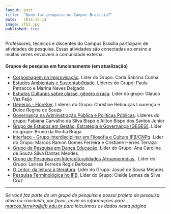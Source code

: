 ```yaml
---
layout: post
title:  "Quem faz pesquisa no Campus Brasília?"
date:   2014-12-14
image: ifb2.jpg
published: true
---
```


<p class="intro"><span class="dropcap">P</span>rofessores, técnicos e discentes do Campus Brasília participam de atividades de pesquisa. Essas atividades são conectadas ao ensino e muitas vezes envolvem a comunidade externa.</p>

#### Grupos de pesquisa em funcionamento (em atualização)

* <a href="http://dgp.cnpq.br/dgp/espelhogrupo/5147901711949006" target="_blank">Corpoimagem na Improvisação</a>. Líder do Grupo: Carla Sabrina Cunha
* <a href="http://dgp.cnpq.br/dgp/espelhogrupo/7224662198699915" target="_blank">Estudos Ambientais e Sustentabilidade</a>. Líderes do Grupo: Paula Petracco e Marina Neves Delgado
* <a href="http://dgp.cnpq.br/dgp/espelhogrupo/0371333182322086" target="_blank">Estudos Culturais sobre classe, gênero e raça</a>. Líder do grupo: Glauco Vaz Feijó
* <a href="http://dgp.cnpq.br/dgp/espelhogrupo/9452836287349530" target="_blank">Gêneros - FloreSer</a>. Líderes do Grupo: Christine Rebouças Lourenço e Dulce Regina de Souza
* <a href="http://dgp.cnpq.br/dgp/espelhogrupo/7975397807619653" target="_blank">Governança na Administração Pública e Políticas Públicas</a>. Líderes do grupo: Fabiana Carvalho da Silva Bispo e Ailton Bispo dos Santos Junior
* <a href="http://dgp.cnpq.br/dgp/espelhogrupo/6702453591099992" target="_blank">Grupo de Estudos em Gestão, Estratégia e Governança (GEGEG)</a>. Líder do grupo: Bruno da Rocha Braga
* <a href="http://dgp.cnpq.br/dgp/espelhogrupo/6419069911099653" target="_blank">Interface - Grupo interdisciplinar em Filosofia e Cultura IFB/CNPq</a>. Líder do Grupo: Marcos Ramon Gomes Ferreira e Cristiane Herres Terraza
* <a href="http://dgp.cnpq.br/dgp/espelhogrupo/0962464153639509" target="_blank">Grupo de Pesquisa em Dança Educação</a>. Líder do Grupo: Ana Carolina de Souza Silva Dantas Mendes
* <a href="http://dgp.cnpq.br/dgp/espelhogrupo/1653269547472661" target="_blank">Grupo de Pesquisa em Interculturalidades Afroameríndias
</a>. Líder do Grupo: Larissa Ferreira Regis Barbosa
* <a href="http://dgp.cnpq.br/dgp/espelhogrupo/6719702300782374" target="_blank">O Leitor: da leitura à literatura</a>. Líder do Grupo: Josué de Sousa Mendes
* <a href="http://dgp.cnpq.br/dgp/espelhogrupo/4900898887130496" target="_blank">Pesquisa Terminológica no IFB</a>. Líder do Grupo: Cleide Lemes da Silva Cruz
---
*Se você faz parte de um grupo de pesquisa e possui projeto de pesquisa ativo ou concluído, por favor, envie as informações para <a href="mailto:marcos.ferreira@ifb.edu.br" target="_blank">marcos.ferreira@ifb.edu.br</a> para inlcuirmos os dados nesta página*

